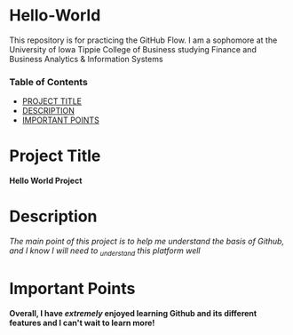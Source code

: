 # Hello-World
This repository is for practicing the GitHub Flow.
I am a sophomore at the University of Iowa Tippie College of Business studying Finance and Business Analytics & Information Systems
### Table of Contents
- [PROJECT TITLE](#Project-Title)
- [DESCRIPTION](#Description)
- [IMPORTANT POINTS](#Important-Points)

 # Project Title
**Hello World Project**

# Description
_The main point of this project is to help me understand the basis of Github, and I know I will need to <sub>understand</sub> this platform well_

# Important Points 

**Overall, I have _extremely_ enjoyed learning Github and its different features and I can't wait to learn more!**
